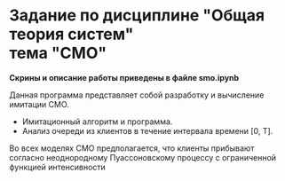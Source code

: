 <h1>Задание по дисциплине "Общая теория систем" 
<br> тема "СМО" </h1>

<b>Скрины и описание работы приведены в файле smo.ipynb</b>
 
Данная программа представляет собой разработку и вычисление имитации СМО.

* Имитационный алгоритм и программа.
* Анализ очереди из клиентов в течение интервала времени [0, T].
  
Во всех моделях СМО предполагается, что клиенты прибывают согласно неоднородному Пуассоновскому процессу с ограниченной функцией интенсивности
